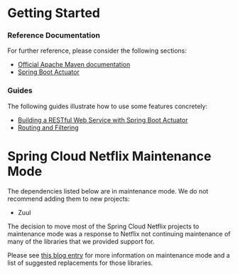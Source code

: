 # Getting Started

### Reference Documentation
For further reference, please consider the following sections:

* [Official Apache Maven documentation](https://maven.apache.org/guides/index.html)
* [Spring Boot Actuator](https://docs.spring.io/spring-boot/docs/{bootVersion}/reference/htmlsingle/#production-ready)

### Guides
The following guides illustrate how to use some features concretely:

* [Building a RESTful Web Service with Spring Boot Actuator](https://spring.io/guides/gs/actuator-service/)
* [Routing and Filtering](https://spring.io/guides/gs/routing-and-filtering/)

# Spring Cloud Netflix Maintenance Mode

The dependencies listed below are in maintenance mode. We do not recommend adding them to
new projects:

*  Zuul

The decision to move most of the Spring Cloud Netflix projects to maintenance mode was
a response to Netflix not continuing maintenance of many of the libraries that we provided
support for.

Please see [this blog entry](https://spring.io/blog/2018/12/12/spring-cloud-greenwich-rc1-available-now#spring-cloud-netflix-projects-entering-maintenance-mode)
for more information on maintenance mode and a list of suggested replacements for those
libraries.
